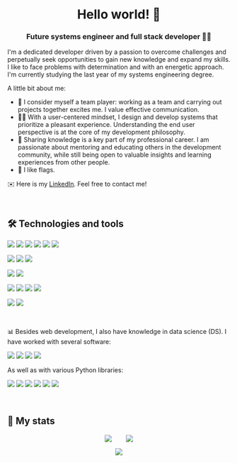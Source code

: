 <h1 align="center">Hello world! 👋</h1>
<h3 align="center">Future systems engineer and full stack developer 👨‍💻</h3>

I'm a dedicated developer driven by a passion to overcome challenges and perpetually seek opportunities to gain new knowledge and expand my skills. I like to face problems with determination and with an energetic approach.
I'm currently studying the last year of my systems engineering degree.

A little bit about me:
- 👥 I consider myself a team player: working as a team and carrying out projects together excites me. I value effective communication.
- 👨‍💻 With a user-centered mindset, I design and develop systems that prioritize a pleasant experience. Understanding the end user perspective is at the core of my development philosophy.
- 🤝 Sharing knowledge is a key part of my professional career. I am passionate about mentoring and educating others in the development community, while still being open to valuable insights and learning experiences from other people.
- 🏴 I like flags.

✉️ Here is my [LinkedIn](https://www.linkedin.com/in/adriel-gorosito). Feel free to contact me!

<br>

## 🛠️ Technologies and tools

<p align ="left">
  <img src ="https://img.shields.io/badge/Lang-Java-informational?style=for-the-badge&logo=openjdk&logoColor=white&color=291B3E"">
  <img src ="https://img.shields.io/badge/Lang-C%23-informational?style=for-the-badge&logo=Csharp&logoColor=white&color=291B3E">
  <img src ="https://img.shields.io/badge/Lang-Typescript-informational?style=for-the-badge&logo=typescript&logoColor=white&color=291B3E">
  <img src ="https://img.shields.io/badge/Lang-Python-informational?style=for-the-badge&logo=python&logoColor=white&color=291B3E">
  <img src ="https://img.shields.io/badge/Lang-PHP-informational?style=for-the-badge&logo=php&logoColor=white&color=291B3E">
  <img src ="https://img.shields.io/badge/Lang-VBA-informational?style=for-the-badge&logo=visualbasic&logoColor=white&color=291B3E">
</p>
<p>
  <img src ="https://img.shields.io/badge/Framework-Angular-informational?style=for-the-badge&logo=angular&logoColor=white&color=291B3E">
  <img src ="https://img.shields.io/badge/Framework-Net Core-informational?style=for-the-badge&logo=dotnet&logoColor=white&color=291B3E">
  <img src ="https://img.shields.io/badge/Framework-Bootstrap-informational?style=for-the-badge&logo=bootstrap&logoColor=white&color=291B3E">
</p>
<p>
  <img src ="https://img.shields.io/badge/Database-MySQL-informational?style=for-the-badge&logo=mysql&logoColor=white&color=291B3E">
  <img src ="https://img.shields.io/badge/Database-SQL Server-informational?style=for-the-badge&logo=microsoftsqlserver&logoColor=white&color=291B3E">
</p>
<p>
  <img src ="https://img.shields.io/badge/Editor-Visual Studio-informational?style=for-the-badge&logo=visualstudio&logoColor=white&color=291B3E">
  <img src ="https://img.shields.io/badge/Editor-Visual Studio Code-informational?style=for-the-badge&logo=visualstudiocode&logoColor=white&color=291B3E">
  <img src ="https://img.shields.io/badge/Editor-Eclipse-informational?style=for-the-badge&logo=eclipseide&logoColor=white&color=291B3E">
  <img src ="https://img.shields.io/badge/Editor-IntelliJ-informational?style=for-the-badge&logo=intellijidea&logoColor=white&color=291B3E">
</p>
<p>
  <img src ="https://img.shields.io/badge/OS-Microsoft-informational?style=for-the-badge&logo=microsoft&logoColor=white&color=291B3E">
  <img src ="https://img.shields.io/badge/OS-Ubuntu-informational?style=for-the-badge&logo=ubuntu&logoColor=white&color=291B3E">
</p>

<br>

📊 Besides web development, I also have knowledge in data science (DS). I have worked with several software:

<p>
  <img src ="https://img.shields.io/badge/DS-SPSS Modeler-informational?style=for-the-badge&logo=ibm&logoColor=white&color=291B3E">
  <img src ="https://img.shields.io/badge/DS-SPSS Statistics-informational?style=for-the-badge&logo=ibm&logoColor=white&color=291B3E">
  <img src ="https://img.shields.io/badge/DS-RapidMiner Studio-informational?style=for-the-badge&logo=openbadges&logoColor=white&color=291B3E">
  <img src ="https://img.shields.io/badge/DS-Excel-informational?style=for-the-badge&logo=microsoftexcel&logoColor=white&color=291B3E">
</p>

As well as with various Python libraries:

<p>
  <img src ="https://img.shields.io/badge/Libray-Pandas-informational?style=for-the-badge&logo=pandas&logoColor=white&color=291B3E">
  <img src ="https://img.shields.io/badge/Library-NumPy-informational?style=for-the-badge&logo=numpy&logoColor=white&color=291B3E">
  <img src ="https://img.shields.io/badge/Library-SciPy-informational?style=for-the-badge&logo=scipy&logoColor=white&color=291B3E">
  <img src="https://img.shields.io/badge/DS-scikit&#8209;learn-informational?style=for-the-badge&logo=scikitlearn&logoColor=white&color=291B3E">
  <img src ="https://img.shields.io/badge/Library-Matplotlib-informational?style=for-the-badge&logo=python&logoColor=white&color=291B3E">
  <img src ="https://img.shields.io/badge/Library-Seaborn-informational?style=for-the-badge&logo=python&logoColor=white&color=291B3E">
</p>

<br>

## 🚀 My stats

<p align = "center">
  <img align="center" src="https://github-readme-stats.vercel.app/api/?username=adrielgorosito&theme=jolly&show_icons=true" />&emsp;&emsp;
  <img align="center" src="https://github-readme-stats.vercel.app/api/top-langs/?username=adrielgorosito&&theme=jolly&show_icons=true" />
</p>
<p align = "center"><img align="center" src="https://github-readme-streak-stats.herokuapp.com/?user=adrielgorosito&theme=jolly"/></p>
